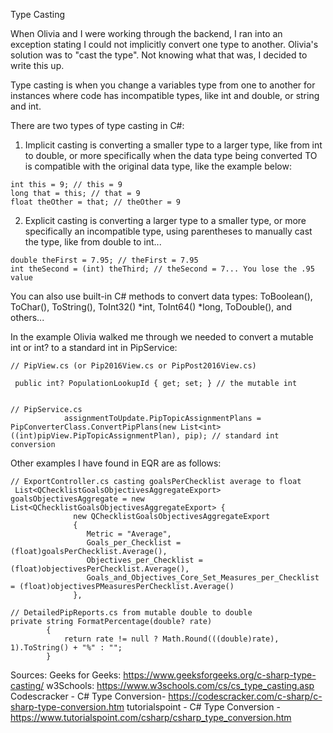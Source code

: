 Type Casting

When Olivia and I were working through the backend, I ran into an exception stating I could not implicitly convert one type to another. Olivia's solution was to "cast the type". Not knowing what that was, I decided to write this up.

Type casting is when you change a variables type from one to another for instances where code has incompatible types, like int and double, or string and int.

There are two types of type casting in C#:
1. Implicit casting is converting a smaller type to a larger type, like from int to double, or more specifically when the data type being converted TO is compatible with the original data type, like the example below: 
```
int this = 9; // this = 9
long that = this; // that = 9
float theOther = that; // theOther = 9
```
2. Explicit casting is converting a larger type to a smaller type, or more specifically an incompatible type, using parentheses to manually cast the type, like from double to int...
```
double theFirst = 7.95; // theFirst = 7.95
int theSecond = (int) theThird; // theSecond = 7... You lose the .95 value
```

You can also use built-in C# methods to convert data types:
ToBoolean(), ToChar(), ToString(), ToInt32() *int, ToInt64() *long, ToDouble(), and others...

In the example Olivia walked me through we needed to convert a mutable int or int? to a standard int in PipService: 
```
// PipView.cs (or Pip2016View.cs or PipPost2016View.cs)

 public int? PopulationLookupId { get; set; } // the mutable int


// PipService.cs
            assignmentToUpdate.PipTopicAssignmentPlans = PipConverterClass.ConvertPipPlans(new List<int>((int)pipView.PipTopicAssignmentPlan), pip); // standard int conversion

```

Other examples I have found in EQR are as follows:
```
// ExportController.cs casting goalsPerChecklist average to float
 List<QChecklistGoalsObjectivesAggregateExport> goalsObjectivesAggregate = new List<QChecklistGoalsObjectivesAggregateExport> {
              new QChecklistGoalsObjectivesAggregateExport
              {
                 Metric = "Average",
                 Goals_per_Checklist = (float)goalsPerChecklist.Average(),
                 Objectives_per_Checklist = (float)objectivesPerChecklist.Average(),
                 Goals_and_Objectives_Core_Set_Measures_per_Checklist = (float)objectivesPMeasuresPerChecklist.Average()
              },

// DetailedPipReports.cs from mutable double to double
private string FormatPercentage(double? rate)
        {
            return rate != null ? Math.Round(((double)rate), 1).ToString() + "%" : "";
        }
```
Sources: 
Geeks for Geeks: https://www.geeksforgeeks.org/c-sharp-type-casting/
w3Schools: https://www.w3schools.com/cs/cs_type_casting.asp 
Codescracker - C# Type Conversion- https://codescracker.com/c-sharp/c-sharp-type-conversion.htm
tutorialspoint - C# Type Conversion - https://www.tutorialspoint.com/csharp/csharp_type_conversion.htm

